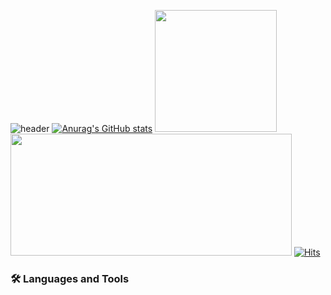 ![header](https://capsule-render.vercel.app/api?type=waving&color=gradient&height=120&animation=fadeIn&section=footer&text=🚗🚘🚛&fontAlign=70)
[![Anurag's GitHub stats](https://github-readme-stats.vercel.app/api?username=BaeDongHyeon&theme=tokyonight)](https://github.com/anuraghazra/github-readme-stats)
<a href="https://github.com/anuraghazra/github-readme-stats"><img style="height:195px" src="https://github-readme-stats.vercel.app/api/top-langs/?username=BaeDongHyeon&layout=compact&theme=tokyonight"/></a>
<a href="https://solved.ac/sasd730"><img style="width:450px;height:195px" src="http://mazassumnida.wtf/api/generate_badge?boj=sasd730"/></a>
[![Hits](https://hits.seeyoufarm.com/api/count/incr/badge.svg?url=https%3A%2F%2Fgithub.com%2FBaeDongHyeon&count_bg=%2379C83D&title_bg=%23555555&icon=&icon_color=%23E7E7E7&title=hits&edge_flat=false)](https://hits.seeyoufarm.com)

### 🛠 Languages and Tools
